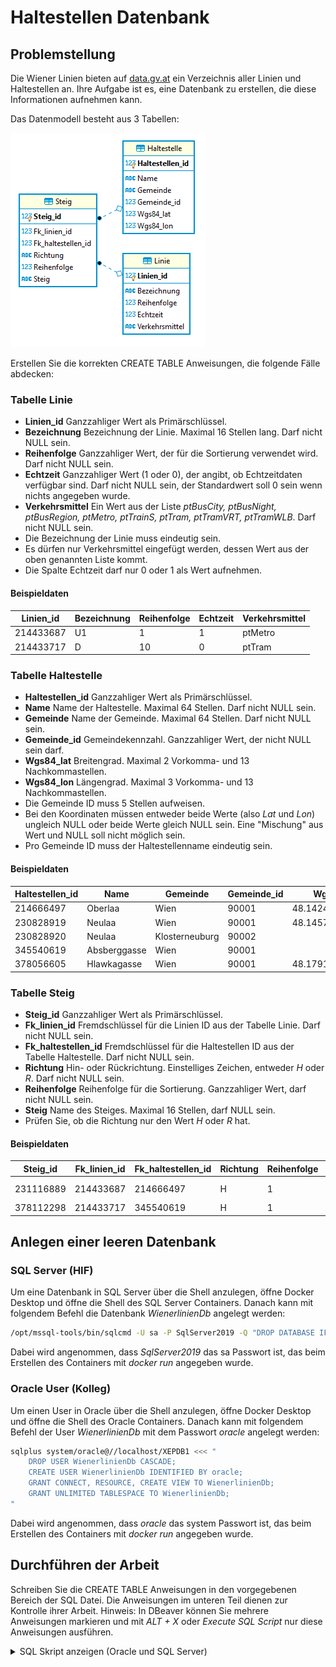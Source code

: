 # Haltestellen Datenbank

## Problemstellung

Die Wiener Linien bieten auf
[data.gv.at](https://www.data.gv.at/katalog/dataset/stadt-wien_wienerlinienechtzeitdaten) ein
Verzeichnis aller Linien und Haltestellen an. Ihre Aufgabe ist es, eine Datenbank zu erstellen,
die diese Informationen aufnehmen kann.

Das Datenmodell besteht aus 3 Tabellen:

![](data_model.png)

Erstellen Sie die korrekten CREATE TABLE Anweisungen, die folgende Fälle abdecken:

### Tabelle Linie

- **Linien_id**         Ganzzahliger Wert als Primärschlüssel.
- **Bezeichnung**       Bezeichnung der Linie. Maximal 16 Stellen lang. Darf nicht NULL sein.
- **Reihenfolge**       Ganzzahliger Wert, der für die Sortierung verwendet wird. Darf nicht NULL
                        sein.
- **Echtzeit**          Ganzzahliger Wert (1 oder 0), der angibt, ob Echtzeitdaten verfügbar sind.
                        Darf nicht NULL sein, der Standardwert soll 0 sein wenn nichts angegeben wurde.
- **Verkehrsmittel**    Ein Wert aus der Liste *ptBusCity, ptBusNight, ptBusRegion, ptMetro,
                        ptTrainS, ptTram, ptTramVRT, ptTramWLB*. Darf nicht NULL sein.
- Die Bezeichnung der Linie muss eindeutig sein.
- Es dürfen nur Verkehrsmittel eingefügt werden, dessen Wert aus der oben genannten Liste kommt.
- Die Spalte Echtzeit darf nur 0 oder 1 als Wert aufnehmen.

#### Beispieldaten

| Linien_id | Bezeichnung | Reihenfolge | Echtzeit | Verkehrsmittel |
| --------- | ----------- | ----------- | -------- | -------------- |
| 214433687 | U1          | 1           | 1        | ptMetro        |
| 214433717 | D           | 10          | 0        | ptTram         |

### Tabelle Haltestelle

- **Haltestellen_id**   Ganzzahliger Wert als Primärschlüssel.
- **Name**              Name der Haltestelle. Maximal 64 Stellen. Darf nicht NULL sein.
- **Gemeinde**          Name der Gemeinde. Maximal 64 Stellen. Darf nicht NULL sein.
- **Gemeinde_id**       Gemeindekennzahl. Ganzzahliger Wert, der nicht NULL sein darf.
- **Wgs84_lat**         Breitengrad. Maximal 2 Vorkomma- und 13 Nachkommastellen.
- **Wgs84_lon**         Längengrad. Maximal 3 Vorkomma- und 13 Nachkommastellen.
- Die Gemeinde ID muss 5 Stellen aufweisen.
- Bei den Koordinaten müssen entweder beide Werte (also *Lat* und *Lon*) ungleich NULL oder beide
  Werte gleich NULL sein. Eine "Mischung" aus Wert und NULL soll nicht möglich sein.
- Pro Gemeinde ID muss der Haltestellenname eindeutig sein.

#### Beispieldaten

| Haltestellen_id | Name         | Gemeinde       | Gemeinde_id | Wgs84_lat        | Wgs84_lon        |
| --------------- | ------------ | -------------- | ----------- | ---------------- | ---------------- |
| 214666497       | Oberlaa      | Wien           | 90001       | 48.142442551082  | 16.3999582372354 |
| 230828919       | Neulaa       | Wien           | 90001       | 48.1457452971493 | 16.3864835079736 |
| 230828920       | Neulaa       | Klosterneuburg | 90002       |                  |                  |
| 345540619       | Absberggasse | Wien           | 90001       |                  |                  |
| 378056605       | Hlawkagasse  | Wien           | 90001       | 48.1791264615246 | 16.3828722805315 |

### Tabelle Steig

- **Steig_id**      Ganzzahliger Wert als Primärschlüssel.
- **Fk_linien_id**  Fremdschlüssel für die Linien ID aus der Tabelle Linie. Darf nicht NULL sein.
- **Fk_haltestellen_id**    Fremdschlüssel für die Haltestellen ID aus der Tabelle Haltestelle.
                            Darf nicht NULL sein.
- **Richtung**      Hin- oder Rückrichtung. Einstelliges Zeichen, entweder *H* oder *R*.
                    Darf nicht NULL sein.
- **Reihenfolge**   Reihenfolge für die Sortierung. Ganzzahliger Wert, darf nicht NULL sein.
- **Steig**         Name des Steiges. Maximal 16 Stellen, darf NULL sein.
- Prüfen Sie, ob die Richtung nur den Wert *H* oder *R* hat.

#### Beispieldaten

| Steig_id  | Fk_linien_id | Fk_haltestellen_id | Richtung | Reihenfolge | Steig |
| --------- | ------------ | ------------------ | -------- | ----------- | ----- |
| 231116889 | 214433687    | 214666497          | H        | 1           | U1-H  |
| 378112298 | 214433717    | 345540619          | H        | 1           |       |

## Anlegen einer leeren Datenbank

### SQL Server (HIF)

Um eine Datenbank in SQL Server über die Shell anzulegen, öffne Docker Desktop und öffne die Shell
des SQL Server Containers. Danach kann mit folgendem Befehl die Datenbank *WienerlinienDb* angelegt werden:

```bash
/opt/mssql-tools/bin/sqlcmd -U sa -P SqlServer2019 -Q "DROP DATABASE IF EXISTS WienerlinienDb; CREATE DATABASE WienerlinienDb;"

```

Dabei wird angenommen, dass *SqlServer2019* das sa Passwort ist, das beim Erstellen des Containers
mit *docker run* angegeben wurde.

### Oracle User (Kolleg)

Um einen User in Oracle über die Shell anzulegen, öffne Docker Desktop und öffne die Shell
des Oracle Containers. Danach kann mit folgendem Befehl der User *WienerlinienDb* mit dem
Passwort *oracle* angelegt werden:

```bash
sqlplus system/oracle@//localhost/XEPDB1 <<< "
    DROP USER WienerlinienDb CASCADE;
    CREATE USER WienerlinienDb IDENTIFIED BY oracle;
    GRANT CONNECT, RESOURCE, CREATE VIEW TO WienerlinienDb;
    GRANT UNLIMITED TABLESPACE TO WienerlinienDb;
"

```

Dabei wird angenommen, dass *oracle* das system Passwort ist, das beim Erstellen des Containers
mit *docker run* angegeben wurde.

## Durchführen der Arbeit

Schreiben Sie die CREATE TABLE Anweisungen in den vorgegebenen Bereich der SQL Datei.
Die Anweisungen im unteren Teil dienen zur Kontrolle ihrer Arbeit. Hinweis: In DBeaver können Sie mehrere
Anweisungen markieren und mit *ALT + X* oder *Execute SQL Script* nur diese Anweisungen ausführen.

<details>
<summary> SQL Skript anzeigen (Oracle und SQL Server)</summary>

```sql
-- *************************************************************************************************
-- 2. PRÜFUNG IN SQL: CREATE TABLE
--
-- NAME:   (ZUNAME) (Vorname)
-- Klasse: 3CAIF
-- *************************************************************************************************

-- *************************************************************************************************
-- CREATE TABLE ANWEISUNGEN
-- Fügen Sie hier Ihre Anweisungen ein.
-- *************************************************************************************************

DROP TABLE Steig;
DROP TABLE Haltestelle;
DROP TABLE Linie;

CREATE TABLE Linie (

);


CREATE TABLE Haltestelle (

);

CREATE TABLE Steig (

);

-- *************************************************************************************************
-- INSERT ANWEISUNGEN ZUM PRÜFEN DER TABELLEN
-- *************************************************************************************************
--
-- TABELLE LINIE
--
-- Diese Anweisungen sollen funktionieren:
DELETE FROM Steig;
DELETE FROM Haltestelle;
DELETE FROM Linie;
INSERT INTO Linie (Linien_id,Bezeichnung,Reihenfolge,Verkehrsmittel)
    VALUES (214433717,	'D',	10,		'ptTram');
INSERT INTO Linie (Linien_id,Bezeichnung,Reihenfolge,Echtzeit,Verkehrsmittel) 
    VALUES (214433687,	'U1',	1,	1,	'ptMetro');

-- Diese Anweisungen schlagen fehl:
-- PK Constraint:  Abort due to constraint violation (UNIQUE constraint failed: Linie.Linien_id)
INSERT INTO Linie (Linien_id,Bezeichnung,Reihenfolge,Echtzeit,Verkehrsmittel)
    VALUES (214433717,	'100A',	10,		1,		'ptTram');
-- Bezeichnung NULL: Abort due to constraint violation (NOT NULL constraint failed: Linie.Bezeichnung)
INSERT INTO Linie (Linien_id,Bezeichnung,Reihenfolge,Echtzeit,Verkehrsmittel)
    VALUES (1,			NULL,	10,		1,		'ptTram');   
-- Reihenfolge NULL: Abort due to constraint violation (NOT NULL constraint failed: Linie.Reihenfolge)
INSERT INTO Linie (Linien_id,Bezeichnung,Reihenfolge,Echtzeit,Verkehrsmittel)
    VALUES (2,			'102A',	NULL,	1,		'ptTram');   
-- Echtzeit NULL: Abort due to constraint violation (NOT NULL constraint failed: Linie.Echtzeit)
INSERT INTO Linie (Linien_id,Bezeichnung,Reihenfolge,Echtzeit,Verkehrsmittel) 
	VALUES (3,			'103A',	112,	NULL,	'ptBusCity');
-- Verkehrsmittel NULL: Abort due to constraint violation (NOT NULL constraint failed: Linie.Verkehrsmittel)
INSERT INTO Linie (Linien_id,Bezeichnung,Reihenfolge,Echtzeit,Verkehrsmittel)
    VALUES (4,			'104A',	10,		1, 		NULL);
-- Bezeichnung nicht eindeutig:  Abort due to constraint violation (UNIQUE constraint failed: Linie.Bezeichnung)
INSERT INTO Linie (Linien_id,Bezeichnung,Reihenfolge,Echtzeit,Verkehrsmittel)
    VALUES (5,			'D',	10,		1,		'ptTram');
-- Reihenfolge NULL: Abort due to constraint violation (NOT NULL constraint failed: Linie.Reihenfolge)
INSERT INTO Linie (Linien_id,Bezeichnung,Reihenfolge,Echtzeit,Verkehrsmittel)
    VALUES (6,			'106A',	NULL,	1,		'ptTram');
-- Verkehrsmittel falsch: Abort due to constraint violation (CHECK constraint failed: Linie)
INSERT INTO Linie (Linien_id,Bezeichnung,Reihenfolge,Echtzeit,Verkehrsmittel) 
	VALUES (7,			'107A',	112,	1,		'invalid');
-- Echtzeit falsch:  Abort due to constraint violation (CHECK constraint failed: Linie)
INSERT INTO Linie (Linien_id,Bezeichnung,Reihenfolge,Echtzeit,Verkehrsmittel) 
	VALUES (8,			'108A',	112,	2,		'ptBusCity');

-- Korrekte Ausgabe
-- |Linien_id|Bezeichnung|Reihenfolge|Echtzeit|Verkehrsmittel|
-- |---------|-----------|-----------|--------|--------------|
-- |214433687|U1         |1          |1       |ptMetro       |
-- |214433717|D          |10         |0       |ptTram        |
SELECT * FROM Linie l ORDER BY l.Linien_id;

--
-- TABELLE HALTESTELLE
--
-- Diese Anweisungen sollen funktionieren:
DELETE FROM Steig;
DELETE FROM Haltestelle;
INSERT INTO Haltestelle (Haltestellen_id,Name,Gemeinde,Gemeinde_id,Wgs84_lat,Wgs84_lon)
    VALUES (345540619,'Absberggasse','Wien',90001,NULL,NULL);
INSERT INTO Haltestelle (Haltestellen_id,Name,Gemeinde,Gemeinde_id,Wgs84_lat,Wgs84_lon)
    VALUES (378056605,'Hlawkagasse','Wien',90001,48.1791264615246,16.3828722805315);
INSERT INTO Haltestelle (Haltestellen_id,Name,Gemeinde,Gemeinde_id,Wgs84_lat,Wgs84_lon)
    VALUES (214666497,'Oberlaa','Wien',90001,48.142442551082,16.3999582372354);
INSERT INTO Haltestelle (Haltestellen_id,Name,Gemeinde,Gemeinde_id,Wgs84_lat,Wgs84_lon)
    VALUES (230828919,'Neulaa','Wien',90001,48.1457452971493,16.3864835079736);
INSERT INTO Haltestelle (Haltestellen_id,Name,Gemeinde,Gemeinde_id,Wgs84_lat,Wgs84_lon)
    VALUES (230828920,'Neulaa','Klosterneuburg',90002,NULL,NULL);
   
-- Diese Anweisungen schlagen fehl: 
-- PK Constraint: Abort due to constraint violation (UNIQUE constraint failed: Haltestelle.Haltestellen_id)
INSERT INTO Haltestelle (Haltestellen_id,Name,Gemeinde,Gemeinde_id,Wgs84_lat,Wgs84_lon)
    VALUES (345540619,	'Spengergasse',	'Wien'	,90001,	48.1759576523513,	16.3906067751277);
-- Name NULL Constraint
INSERT INTO Haltestelle (Haltestellen_id,Name,Gemeinde,Gemeinde_id,Wgs84_lat,Wgs84_lon)
    VALUES (1,			NULL,			'Wien',	90001,	48.1759576523513,	16.3906067751277);
-- Gemeinde NULL Constraint: Abort due to constraint violation (NOT NULL constraint failed: Haltestelle.Gemeinde)
INSERT INTO Haltestelle (Haltestellen_id,Name,Gemeinde,Gemeinde_id,Wgs84_lat,Wgs84_lon)
    VALUES (2,			'Spengergasse',	NULL,	90001,	48.1759576523513,	16.3906067751277);
-- Gemeinde_id NULL Constraint:  Abort due to constraint violation (NOT NULL constraint failed: Haltestelle.Gemeinde_id)
INSERT INTO Haltestelle (Haltestellen_id,Name,Gemeinde,Gemeinde_id,Wgs84_lat,Wgs84_lon)
    VALUES (3,			'Spengergasse',	'Wien',	NULL,	48.1759576523513,	16.3906067751277);
-- WGS Koordinaten - beide müssen NULL oder NOT NULL sein: Abort due to constraint violation (CHECK constraint failed: Haltestelle)
INSERT INTO Haltestelle (Haltestellen_id,Name,Gemeinde,Gemeinde_id,Wgs84_lat,Wgs84_lon)
    VALUES (4,			'Spengergasse',	'Wien',	90001,	NULL,				16.3906067751277);
-- Selber Haltestellenname in der Gemeinde:  Abort due to constraint violation (UNIQUE constraint failed: Haltestelle.Name, Haltestelle.Gemeinde_id)
INSERT INTO Haltestelle (Haltestellen_id,Name,Gemeinde,Gemeinde_id,Wgs84_lat,Wgs84_lon)
    VALUES (5,			'Neulaa',		'Wien',	90001,	48.1457452971493,	16.3864835079736);
-- Ungültige Gemeindekennzahl (6 Stellen):  Abort due to constraint violation (CHECK constraint failed: Haltestelle)
INSERT INTO Haltestelle (Haltestellen_id,Name,Gemeinde,Gemeinde_id,Wgs84_lat,Wgs84_lon)
    VALUES (6,			'Linz',			'Linz',	100000,	48.1759576523513,	16.3906067751277);   
   
-- Korrekte Ausgabe
-- |Haltestellen_id|Name|Gemeinde|Gemeinde_id|Wgs84_lat|Wgs84_lon|
-- |---------------|----|--------|-----------|---------|---------|
-- |214666497|Oberlaa|Wien|90001|48.142442551082|16.3999582372354|
-- |230828919|Neulaa|Wien|90001|48.1457452971493|16.3864835079736|
-- |230828920|Neulaa|Klosterneuburg|90002|||
-- |345540619|Absberggasse|Wien|90001|||
-- |378056605|Hlawkagasse|Wien|90001|48.1791264615246|16.3828722805315|

SELECT * FROM Haltestelle h ORDER BY h.Haltestellen_id;

--
-- TABELLE STEIG
--
-- Diese Anweisungen funktionieren. Achten Sie darauf, dass die Haltestellen und Linien
-- zuvor eingefügt wurden.
DELETE FROM Steig;
INSERT INTO Steig (Steig_id,Fk_linien_id,Fk_haltestellen_id,Richtung,Reihenfolge,Steig)
	VALUES (378112298,	214433717,	345540619,	'H',	1,	NULL);
INSERT INTO Steig (Steig_id,Fk_linien_id,Fk_haltestellen_id,Richtung,Reihenfolge,Steig)
	VALUES (231116889,	214433687,	214666497,	'H',	1,	'U1-H');

-- Diese Anweisungen funktionieren nicht.
-- PK Constraint: Abort due to constraint violation (UNIQUE constraint failed: Steig.Steig_id)
INSERT INTO Steig (Steig_id,Fk_linien_id,Fk_haltestellen_id,Richtung,Reihenfolge,Steig) 
    VALUES (378112298,	214433717,	345540619,	'H',	1,	NULL);
-- Fk_linien_id darf nicht null sein:  Abort due to constraint violation (NOT NULL constraint failed: Steig.Fk_linien_id)
INSERT INTO Steig (Steig_id,Fk_linien_id,Fk_haltestellen_id,Richtung,Reihenfolge,Steig) 
    VALUES (1,			NULL,		214666497,	'H',	1,	'U1-H');
-- Fk_haltestellen_id darf nicht null sein: Abort due to constraint violation (NOT NULL constraint failed: Steig.Fk_haltestellen_id)
INSERT INTO Steig (Steig_id,Fk_linien_id,Fk_haltestellen_id,Richtung,Reihenfolge,Steig) 
    VALUES (2,			214433717,	NULL,		'H',	1,	'U1-H');
-- Fk_linien_id als Foreign Key: Abort due to constraint violation (FOREIGN KEY constraint failed)
INSERT INTO Steig (Steig_id,Fk_linien_id,Fk_haltestellen_id,Richtung,Reihenfolge,Steig) 
    VALUES (3,			0,			345540619,	'H',	1,	NULL);
-- Fk_haltestellen_id als Foreign Key: Abort due to constraint violation (FOREIGN KEY constraint failed)
INSERT INTO Steig (Steig_id,Fk_linien_id,Fk_haltestellen_id,Richtung,Reihenfolge,Steig) 
    VALUES (4,			214433717,	0,	'H',	1,	NULL);
-- Richtung darf nicht null sein:  Abort due to constraint violation (NOT NULL constraint failed: Steig.Richtung)
INSERT INTO Steig (Steig_id,Fk_linien_id,Fk_haltestellen_id,Richtung,Reihenfolge,Steig)
	VALUES (5,			214433717,	345540619,	NULL,	1,	'U1-H');
-- Richtung ist ungültig (nicht H oder R):  Abort due to constraint violation (CHECK constraint failed: Steig)
INSERT INTO Steig (Steig_id,Fk_linien_id,Fk_haltestellen_id,Richtung,Reihenfolge,Steig) 
    VALUES (6,			214433717,	345540619,	'X',	1,	NULL);

-- Korrekte Ausgabe:
-- |Steig_id|Fk_linien_id|Fk_haltestellen_id|Richtung|Reihenfolge|Steig|
-- |--------|------------|------------------|--------|-----------|-----|
-- |231116889|214433687|214666497|H|1|U1-H|
-- |378112298|214433717|345540619|H|1||
   
SELECT * FROM Steig s ORDER BY s.Steig_id;
```
</details>
